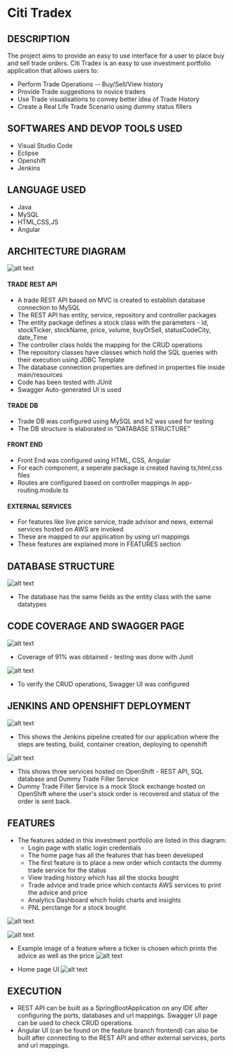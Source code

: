 # Citi Tradex

## DESCRIPTION 

The project aims to provide an easy to use interface for a user to place buy and sell trade orders. Citi Tradex is an easy to use investment portfolio application that allows users to:
- Perform Trade Operations -- Buy/Sell/View history
- Provide Trade suggestions to novice traders
- Use Trade visualisations to convey better idea of Trade History
- Create a Real Life Trade Scenario using dummy status fillers

## SOFTWARES AND DEVOP TOOLS USED

- Visual Studio Code
- Eclipse
- Openshift
- Jenkins

## LANGUAGE USED

- Java
- MySQL
- HTML,CSS,JS
- Angular

## ARCHITECTURE DIAGRAM

![alt text](https://github.com/charanya78/citi-tradex/blob/main/diagrams/arch_diag.jpg)

#### TRADE REST API
- A trade REST API based on MVC is created to establish database connection to MySQL
- The REST API has entity, service, repository and controller packages
- The entity package defines a stock class with the parameters - id, stockTicker, stockName, price, volume, buyOrSell, statusCodeCity, date_Time
- The controller class holds the mapping for the CRUD operations
- The repository classes have classes which hold the SQL queries with their execution using JDBC Template
- The database connection properties are defined in properties file inside main/resources
- Code has been tested with JUnit
- Swagger Auto-generated UI is used

#### TRADE DB
- Trade DB was configured using MySQL and h2 was used for testing
- The DB structure is elaborated in "DATABASE STRUCTURE"

#### FRONT END
- Front End was configured using HTML, CSS, Angular
- For each component, a seperate package is created having ts,html,css files
- Routes are configured based on controller mappings in app-routing.module.ts 

#### EXTERNAL SERVICES
- For features like live price service, trade advisor and news, external services hosted on AWS are invoked 
- These are mapped to our application by using url mappings
- These features are explained more in FEATURES section

## DATABASE STRUCTURE

![alt text](https://github.com/charanya78/citi-tradex/blob/main/diagrams/data.png)
- The database has the same fields as the entity class with the same datatypes

## CODE COVERAGE AND SWAGGER PAGE

![alt text](https://github.com/charanya78/citi-tradex/blob/main/diagrams/coverage.png)
- Coverage of 91% was obtained - testing was done with Junit

![alt text](https://github.com/charanya78/citi-tradex/blob/main/diagrams/swagger.png)
- To verify the CRUD operations, Swagger UI was configured

## JENKINS AND OPENSHIFT DEPLOYMENT

![alt text](https://github.com/charanya78/citi-tradex/blob/main/diagrams/jenkins.png)
- This shows the Jenkins pipeline created for our application where the steps are testing, build, container creation, deploying to openshift

![alt text](https://github.com/charanya78/citi-tradex/blob/main/diagrams/openshift.png)
- This shows three services hosted on OpenShift - REST API, SQL database and Dummy Trade Filler Service
- Dummy Trade Filler Service is a mock Stock exchange hosted on OpenShift where the user's stock order is recovered and status of the order is sent back.

## FEATURES

- The features added in this investment portfolio are listed in this diagram:
  - Login page with static login credentials
  - The home page has all the features that has been developed
  - The first feature is to place a new order which contacts the dummy trade service for the status
  - View trading history which has all the stocks bought
  - Trade advice and trade price which contacts AWS services to print the advice and price
  - Analytics Dashboard which holds charts and insights
  - PNL perctange for a stock bought
  
![alt text](https://github.com/charanya78/citi-tradex/blob/main/diagrams/features.PNG)


![alt text](https://github.com/charanya78/citi-tradex/blob/main/diagrams/features2.PNG)

- Example image of a feature where a ticker is chosen which prints the advice as well as the price
![alt text](https://github.com/charanya78/citi-tradex/blob/main/diagrams/example_feature.png)

- Home page UI
![alt text](https://github.com/charanya78/citi-tradex/blob/main/diagrams/example_feature.png)
## EXECUTION 

- REST API can be built as a SpringBootApplication on any IDE after configuring the ports, databases and url mappings. Swagger UI page can be used to check CRUD operations.
- Angular UI (can be found on the feature branch frontend) can also be built after connecting to the REST API and other external services, ports and url mappings.
